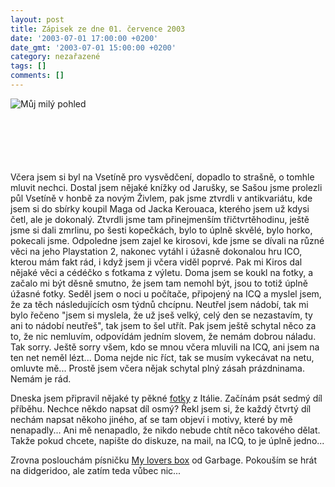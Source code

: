 ```yaml
---
layout: post
title: Zápisek ze dne 01. července 2003
date: '2003-07-01 17:00:00 +0200'
date_gmt: '2003-07-01 15:00:00 +0200'
category: nezařazené
tags: []
comments: []
---
```

<div  style="height:103px">  <img src="%base_url%/assets/old-images/oci.jpg" alt="Můj milý pohled"></div>
<p>Včera  jsem si byl na Vsetíně pro vysvědčení, dopadlo to strašně, o tomhle mluvit nechci.  Dostal jsem nějaké knížky od Jarušky, se Sašou jsme prolezli půl Vsetíně v honbě  za novým Živlem, pak jsme ztvrdli v antikvariátu, kde jsem si do sbírky koupil Maga od  Jacka Kerouaca, kterého jsem už kdysi četl, ale je dokonalý. Ztvrdli jsme tam  přinejmenším třičtvrtěhodinu, ještě jsme si dali zmrlinu, po šesti kopečkách,  bylo to úplně skvělé, bylo horko, pokecali jsme. Odpoledne jsem zajel ke kirosovi, kde  jsme se dívali na různé věci na jeho Playstation 2, nakonec vytáhl i úžasně  dokonalou hru ICO, kterou mám fakt rád, i když jsem ji včera viděl poprvé. Pak mi  Kiros dal nějaké věci a cédéčko s fotkama z výletu. Doma jsem se koukl na fotky, a  začalo mi být děsně smutno, že jsem tam nemohl být, jsou to totiž úplně úžasné  fotky. Seděl jsem o noci u počítače, připojený na ICQ a myslel jsem, že za těch  následujících osm týdnů chcípnu. Neutřel jsem nádobí, tak mi bylo řečeno  &quot;jsem si myslela, že už jseš velký, celý den se nezastavím, ty ani to nádobí  neutřeš&quot;, tak jsem to šel utřít. Pak jsem ještě schytal něco za to, že nic  nemluvím, odpovídám jedním slovem, že nemám dobrou náladu. Tak sorry. Ještě sorry  všem, kdo se mnou včera mluvili na ICQ, ani jsem na ten net neměl lézt... Doma nejde  nic říct, tak se musím vykecávat na netu, omluvte mě... Prostě jsem včera nějak  schytal plný zásah prázdninama. Nemám je rád.</p>
<p>Dneska jsem připravil nějaké ty pěkné <a href="art.php?a=fotky_it.htm">fotky</a> z  Itálie. Začínám psát sedmý díl příběhu. Nechce někdo napsat díl osmý? Řekl  jsem si, že každý čtvrtý díl nechám napsat někoho jiného, ať se tam objeví i  motivy, které by mě nenapadly... Ani mě nenapadlo, že nikdo nebude chtít něco  takového dělat. Takže pokud chcete, napište do diskuze, na mail, na ICQ, to je úplně  jedno...</p>
<p>Zrovna poslouchám písničku <a href="art.php?a=box.htm">My lovers box</a> od Garbage.  Pokouším se hrát na didgeridoo, ale zatím teda vůbec nic...</p>
